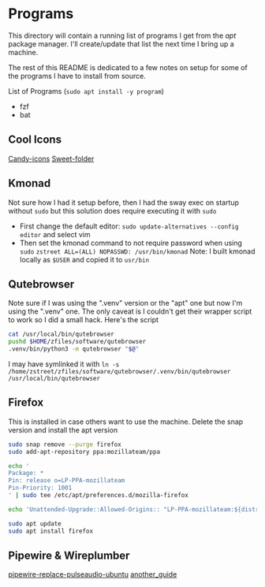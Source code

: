 # Programs

This directory will contain a running list of programs I get from the *apt* package manager. I'll create/update that list the next time I bring up a machine.

The rest of this README is dedicated to a few notes on setup for some of the programs I have to install from source.

List of Programs (`sudo apt install -y program`)

* fzf
* bat

## Cool Icons

[Candy-icons](https://github.com/EliverLara/candy-icons)
[Sweet-folder](https://github.com/EliverLara/Sweet-folders)

## Kmonad

Not sure how I had it setup before, then I had the sway exec on startup without `sudo` but this solution does require executing it with `sudo`

* First change the default editor:
  `sudo update-alternatives --config editor` and select vim
* Then set the kmonad command to not require password when using `sudo`
  `zstreet ALL=(ALL) NOPASSWD: /usr/bin/kmonad`
  Note: I built kmonad locally as `$USER` and copied it to `usr/bin`

## Qutebrowser

Note sure if I was using the ".venv" version or the "apt" one but now I'm using the ".venv" one.
The only caveat is I couldn't get their wrapper script to work so I did a small hack. Here's the script

```bash
cat /usr/local/bin/qutebrowser
pushd $HOME/zfiles/software/qutebrowser
.venv/bin/python3 -m qutebrowser "$@"
```
I may have symlinked it with `ln -s /home/zstreet/zfiles/software/qutebrowser/.venv/bin/qutebrowser /usr/local/bin/qutebrowser`

## Firefox

This is installed in case others want to use the machine.
Delete the snap version and install the apt version
```bash
sudo snap remove --purge firefox
sudo add-apt-repository ppa:mozillateam/ppa

echo '
Package: *
Pin: release o=LP-PPA-mozillateam
Pin-Priority: 1001
' | sudo tee /etc/apt/preferences.d/mozilla-firefox

echo 'Unattended-Upgrade::Allowed-Origins:: "LP-PPA-mozillateam:${distro_codename}";' | sudo tee /etc/apt/apt.conf.d/51unattended-upgrades-firefox

sudo apt update
sudo apt install firefox
```

## Pipewire & Wireplumber

[pipewire-replace-pulseaudio-ubuntu](https://ubuntuhandbook.org/index.php/2022/04/pipewire-replace-pulseaudio-ubuntu-2204/)
[another_guide](https://gist.github.com/the-spyke/2de98b22ff4f978ebf0650c90e82027e?permalink_comment_id=3976215)
